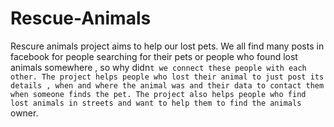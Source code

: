 # Rescue-Animals
Rescure animals project aims to help our lost pets.
We all find many posts in facebook for people searching for their pets or people who found lost animals somewhere , so why didn`t we connect these people with each other.
The project helps people who lost their animal to just post its details , when and where the animal was and their data to contact them when someone finds the pet.
The project also helps people who find lost animals in streets and want to help them to find the animals` owner. 
